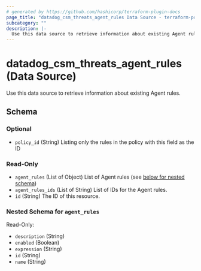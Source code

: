 ```yaml
---
# generated by https://github.com/hashicorp/terraform-plugin-docs
page_title: "datadog_csm_threats_agent_rules Data Source - terraform-provider-datadog"
subcategory: ""
description: |-
  Use this data source to retrieve information about existing Agent rules.
---
```


# datadog_csm_threats_agent_rules (Data Source)

Use this data source to retrieve information about existing Agent rules.



<!-- schema generated by tfplugindocs -->
## Schema

### Optional

- `policy_id` (String) Listing only the rules in the policy with this field as the ID

### Read-Only

- `agent_rules` (List of Object) List of Agent rules (see [below for nested schema](#nestedatt--agent_rules))
- `agent_rules_ids` (List of String) List of IDs for the Agent rules.
- `id` (String) The ID of this resource.

<a id="nestedatt--agent_rules"></a>
### Nested Schema for `agent_rules`

Read-Only:

- `description` (String)
- `enabled` (Boolean)
- `expression` (String)
- `id` (String)
- `name` (String)
